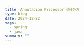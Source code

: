 ```yaml
---
title: Annotation Processor 활용하기
type: blog
date: 2024-12-22
tags:
  - spring
  - java
summary: ""
---
```

